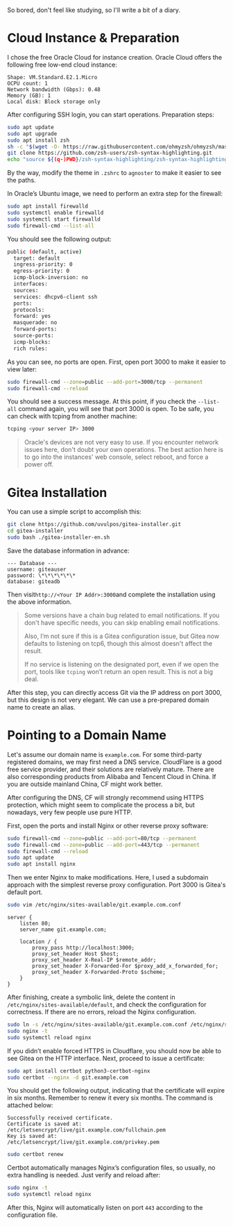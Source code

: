 So bored, don't feel like studying, so I'll write a bit of a diary.


# Cloud Instance & Preparation

I chose the free Oracle Cloud for instance creation. Oracle Cloud offers the following free low-end cloud instance:

```
Shape: VM.Standard.E2.1.Micro
OCPU count: 1
Network bandwidth (Gbps): 0.48
Memory (GB): 1
Local disk: Block storage only
```

After configuring SSH login, you can start operations. Preparation steps:

```bash
sudo apt update
sudo apt upgrade
sudo apt install zsh
sh -c "$(wget -O- https://raw.githubusercontent.com/ohmyzsh/ohmyzsh/master/tools/install.sh)"
git clone https://github.com/zsh-users/zsh-syntax-highlighting.git
echo "source ${(q-)PWD}/zsh-syntax-highlighting/zsh-syntax-highlighting.zsh" >> ${ZDOTDIR:-$HOME}/.zshrc
```

By the way, modify the theme in `.zshrc` to `agnoster` to make it easier to see the paths.

In Oracle’s Ubuntu image, we need to perform an extra step for the firewall:


```bash
sudo apt install firewalld
sudo systemctl enable firewalld
sudo systemctl start firewalld
sudo firewall-cmd --list-all
```

You should see the following output:


```bash
public (default, active)
  target: default
  ingress-priority: 0
  egress-priority: 0
  icmp-block-inversion: no
  interfaces:
  sources:
  services: dhcpv6-client ssh
  ports:
  protocols:
  forward: yes
  masquerade: no
  forward-ports:
  source-ports:
  icmp-blocks:
  rich rules:
```

As you can see, no ports are open. First, open port 3000 to make it easier to view later:

```bash
sudo firewall-cmd --zone=public --add-port=3000/tcp --permanent
sudo firewall-cmd --reload
```

You should see a success message. At this point, if you check the `--list-all` command again, you will see that port 3000 is open. To be safe, you can check with tcping from another machine:

```bash
tcping <your server IP> 3000
```

> Oracle's devices are not very easy to use. If you encounter network issues here, don't doubt your own operations. The best action here is to go into the instances' web console, select reboot, and force a power off.

# Gitea Installation

You can use a simple script to accomplish this:

```bash
git clone https://github.com/uvulpos/gitea-installer.git
cd gitea-installer
sudo bash ./gitea-installer-en.sh
```

Save the database information in advance:


```
--- Database ---
username: giteauser
password: \*\*\*\*\*\*
database: giteadb
```

Then visit`http://<Your IP Addr>:3000`and complete the installation using the above information.

> Some versions have a chain bug related to email notifications. If you don't have specific needs, you can skip enabling email notifications.
>
> Also, I’m not sure if this is a Gitea configuration issue, but Gitea now defaults to listening on tcp6, though this almost doesn't affect the result.
>
> If no service is listening on the designated port, even if we open the port, tools like `tcping` won’t return an open result. This is not a big deal.

After this step, you can directly access Git via the IP address on port 3000, but this design is not very elegant. We can use a pre-prepared domain name to create an alias.

# Pointing to a Domain Name

Let's assume our domain name is `example.com`. For some third-party registered domains, we may first need a DNS service. CloudFlare is a good free service provider, and their solutions are relatively mature. There are also corresponding products from Alibaba and Tencent Cloud in China. If you are outside mainland China, CF might work better.

After configuring the DNS, CF will strongly recommend using HTTPS protection, which might seem to complicate the process a bit, but nowadays, very few people use pure HTTP.

First, open the ports and install Nginx or other reverse proxy software:

```bash
sudo firewall-cmd --zone=public --add-port=80/tcp --permanent
sudo firewall-cmd --zone=public --add-port=443/tcp --permanent
sudo firewall-cmd --reload
sudo apt update
sudo apt install nginx
```

Then we enter Nginx to make modifications. Here, I used a subdomain approach with the simplest reverse proxy configuration. Port 3000 is Gitea's default port.

```bash
sudo vim /etc/nginx/sites-available/git.example.com.conf
```

```
server {
    listen 80;
    server_name git.example.com;

    location / {
        proxy_pass http://localhost:3000;
        proxy_set_header Host $host;
        proxy_set_header X-Real-IP $remote_addr;
        proxy_set_header X-Forwarded-For $proxy_add_x_forwarded_for;
        proxy_set_header X-Forwarded-Proto $scheme;
    }
}
```

After finishing, create a symbolic link, delete the content in `/etc/nginx/sites-available/default`, and check the configuration for correctness. If there are no errors, reload the Nginx configuration.

```bash
sudo ln -s /etc/nginx/sites-available/git.example.com.conf /etc/nginx/sites-enabled
sudo nginx -t
sudo systemctl reload nginx
```

If you didn’t enable forced HTTPS in Cloudflare, you should now be able to see Gitea on the HTTP interface. Next, proceed to issue a certificate:

```bash
sudo apt install certbot python3-certbot-nginx
sudo certbot --nginx -d git.example.com
```

You should get the following output, indicating that the certificate will expire in six months. Remember to renew it every six months. The command is attached below:

```
Successfully received certificate.
Certificate is saved at: /etc/letsencrypt/live/git.example.com/fullchain.pem
Key is saved at:         /etc/letsencrypt/live/git.example.com/privkey.pem
```

```bash
sudo certbot renew
```

Certbot automatically manages Nginx’s configuration files, so usually, no extra handling is needed. Just verify and reload after:

```bash
sudo nginx -t
sudo systemctl reload nginx
```

After this, Nginx will automatically listen on port `443` according to the configuration file.





